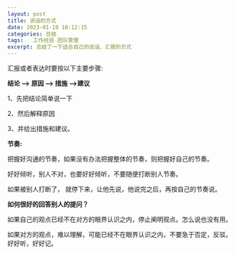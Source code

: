 ```yaml
---
layout: post
title: 说话的方式
date: 2023-01-10 10:12:15
categories: 总结  
tags:   工作经验 团队管理
excerpt: 总结了一下适合自己的说话、汇报的方式
---
```


汇报或者表达时要按以下主要步骤:

**结论 --> 原因 --> 措施 -->建议**

1、先把结论简单说一下

2、然后解释原因

3、并给出措施和建议。

**节奏:**

把握好沟通的节奏，如果没有办法把握整体的节奏，则把握好自己的节奏。

好好倾听，别人不对，也要好好倾听，不要随便打断别人节奏。

如果被别人打断了， 就停下来，让他先说，他说完之后，再按自己的节奏说。

**如何很好的回答别人的提问？**

如果自己的观点已经不在对方的眼界认识之内，停止阐明观点。怎么说也没有用。

如果对方的观点，难以理解，可能已经不在眼界认识之内，不要急于否定，反驳。好好听，好好记。 
